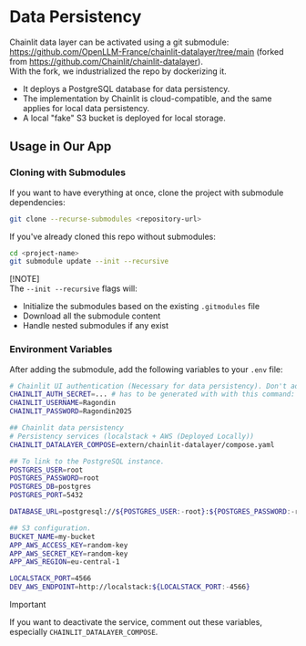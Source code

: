 # Data Persistency

Chainlit data layer can be activated using a git submodule:  
https://github.com/OpenLLM-France/chainlit-datalayer/tree/main (forked from https://github.com/Chainlit/chainlit-datalayer).  
With the fork, we industrialized the repo by dockerizing it.

- It deploys a PostgreSQL database for data persistency.
- The implementation by Chainlit is cloud-compatible, and the same applies for local data persistency.
- A local "fake" S3 bucket is deployed for local storage.

## Usage in Our App

### Cloning with Submodules

If you want to have everything at once, clone the project with submodule dependencies:

```bash
git clone --recurse-submodules <repository-url>
```

If you've already cloned this repo without submodules:

```bash
cd <project-name>
git submodule update --init --recursive
```

[!NOTE]  
The `--init --recursive` flags will:
- Initialize the submodules based on the existing `.gitmodules` file
- Download all the submodule content
- Handle nested submodules if any exist

### Environment Variables

After adding the submodule, add the following variables to your `.env` file:

```bash
# Chainlit UI authentication (Necessary for data persistency). Don't add it if it's already included
CHAINLIT_AUTH_SECRET=... # has to be generated with with this command: 'uv run chainlit create-secret' but a random value works too.
CHAINLIT_USERNAME=Ragondin
CHAINLIT_PASSWORD=Ragondin2025

## Chainlit data persistency
# Persistency services (localstack + AWS (Deployed Locally))
CHAINLIT_DATALAYER_COMPOSE=extern/chainlit-datalayer/compose.yaml

## To link to the PostgreSQL instance.
POSTGRES_USER=root
POSTGRES_PASSWORD=root
POSTGRES_DB=postgres
POSTGRES_PORT=5432

DATABASE_URL=postgresql://${POSTGRES_USER:-root}:${POSTGRES_PASSWORD:-root}@postgres:${POSTGRES_PORT:-5432}/${POSTGRES_DB:-postgres} # for chainlit

## S3 configuration.
BUCKET_NAME=my-bucket
APP_AWS_ACCESS_KEY=random-key
APP_AWS_SECRET_KEY=random-key
APP_AWS_REGION=eu-central-1

LOCALSTACK_PORT=4566
DEV_AWS_ENDPOINT=http://localstack:${LOCALSTACK_PORT:-4566}
```

>[!IMPORTANT]  
>If you want to deactivate the service, comment out these variables, especially `CHAINLIT_DATALAYER_COMPOSE`.